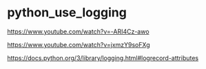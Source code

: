 # python_use_logging

https://www.youtube.com/watch?v=-ARI4Cz-awo

https://www.youtube.com/watch?v=jxmzY9soFXg

https://docs.python.org/3/library/logging.html#logrecord-attributes
